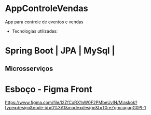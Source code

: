 # AppControleVendas
App para controle de eventos e vendas 

- Tecnologias utilizadas: 
# Spring Boot | JPA | MySql |  
## Microsserviços  


# Esboço - Figma Front

https://www.figma.com/file/l2ZfCoRX1nW0F2PMbeUvlN/Miaskok?type=design&node-id=0%3A1&mode=design&t=T0reZgmcugaqG0Pl-1
